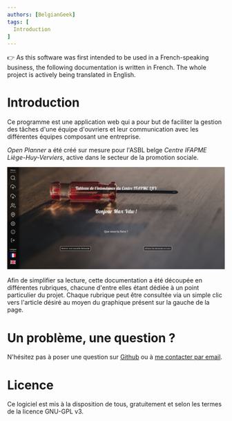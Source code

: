 ```yaml
---
authors: [BelgianGeek]
tags: [
  Introduction
]
---
```


👉 As this software was first intended to be used in a French-speaking business, the following documentation is written in French. The whole project is actively being translated in English.

# Introduction

Ce programme est une application web qui a pour but de faciliter la gestion des tâches d'une équipe d'ouvriers et leur communication avec les différentes équipes composant une entreprise.

_Open Planner_ a été créé sur mesure pour l'ASBL belge _Centre IFAPME Liège-Huy-Verviers_, active dans le secteur de la promotion sociale.

![Page d'accueil d'Open Planner](https://github.com/belgianGeek/open-planner/blob/master/screenshots/home.png?raw=true)

Afin de simplifier sa lecture, cette documentation a été découpée en différentes rubriques, chacune d'entre elles étant dédiée à un point particulier du projet. Chaque rubrique peut être consultée via un simple clic vers l'article désiré au moyen du graphique présent sur la gauche de la page.

# Un problème, une question ?

N'hésitez pas à poser une question sur [Github](https://github.com/belgianGeek/open-planner/issues/new) ou à [me contacter par email](mailto:max@maxvdw.ovh).

# Licence

Ce logiciel est mis à la disposition de tous, gratuitement et selon les termes de la licence GNU-GPL v3.
